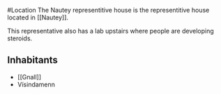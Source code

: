 #Location 
The Nautey representitive house is the representitive house located in [[Nautey]].

This representative also has a lab upstairs where people are developing steroids.

## Inhabitants
- [[Gnall]]
- Vísindamenn